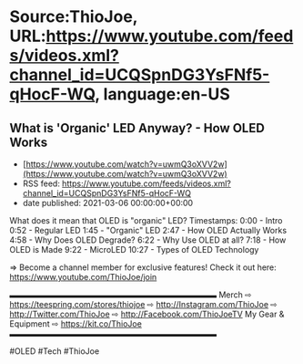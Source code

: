# Source:ThioJoe, URL:https://www.youtube.com/feeds/videos.xml?channel_id=UCQSpnDG3YsFNf5-qHocF-WQ, language:en-US

## What is 'Organic' LED Anyway?  -  How OLED Works
 - [https://www.youtube.com/watch?v=uwmQ3oXVV2w](https://www.youtube.com/watch?v=uwmQ3oXVV2w)
 - RSS feed: https://www.youtube.com/feeds/videos.xml?channel_id=UCQSpnDG3YsFNf5-qHocF-WQ
 - date published: 2021-03-06 00:00:00+00:00

What does it mean that OLED is "organic" LED?
Timestamps:
0:00 - Intro
0:52 - Regular LED
1:45 - "Organic" LED
2:47 - How OLED Actually Works
4:58 - Why Does OLED Degrade?
6:22 - Why Use OLED at all?
7:18 - How OLED is Made
9:22 - MicroLED
10:27 - Types of OLED Technology

⇒ Become a channel member for exclusive features! Check it out here: https://www.youtube.com/ThioJoe/join

▬▬▬▬▬▬▬▬▬▬▬▬▬▬▬▬▬▬▬▬▬▬▬▬▬▬
Merch ⇨ https://teespring.com/stores/thiojoe
⇨ http://Instagram.com/ThioJoe
⇨ http://Twitter.com/ThioJoe
⇨ http://Facebook.com/ThioJoeTV
My Gear & Equipment ⇨ https://kit.co/ThioJoe
▬▬▬▬▬▬▬▬▬▬▬▬▬▬▬▬▬▬▬▬▬▬▬▬▬▬

#OLED #Tech #ThioJoe

